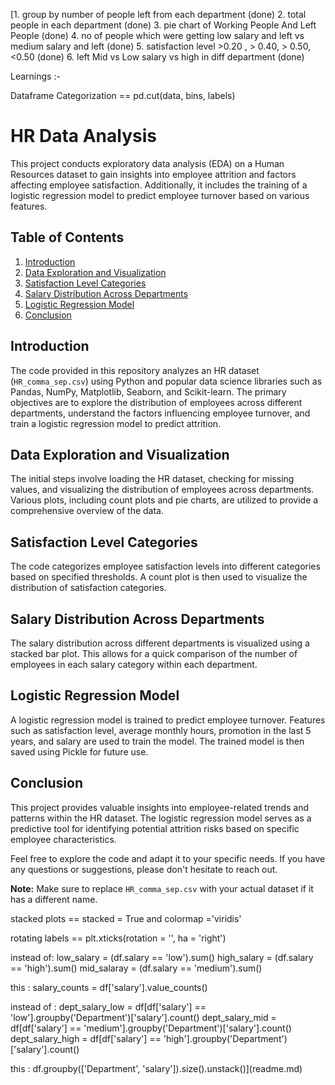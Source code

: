 [1. group by number of people left from each department (done)
2. total people in each department (done)
3. pie chart of Working People And Left People (done)
4. no of people which were getting low salary and left vs medium salary and left (done)
5. satisfaction level >0.20 , > 0.40, > 0.50, <0.50 (done)
6. left Mid vs Low salary vs high in diff department (done)



Learnings :-


Dataframe Categorization == pd.cut(data, bins, labels)
# HR Data Analysis

This project conducts exploratory data analysis (EDA) on a Human Resources dataset to gain insights into employee attrition and factors affecting employee satisfaction. Additionally, it includes the training of a logistic regression model to predict employee turnover based on various features.

## Table of Contents

1. [Introduction](#introduction)
2. [Data Exploration and Visualization](#data-exploration-and-visualization)
3. [Satisfaction Level Categories](#satisfaction-level-categories)
4. [Salary Distribution Across Departments](#salary-distribution-across-departments)
5. [Logistic Regression Model](#logistic-regression-model)
6. [Conclusion](#conclusion)

## Introduction

The code provided in this repository analyzes an HR dataset (`HR_comma_sep.csv`) using Python and popular data science libraries such as Pandas, NumPy, Matplotlib, Seaborn, and Scikit-learn. The primary objectives are to explore the distribution of employees across different departments, understand the factors influencing employee turnover, and train a logistic regression model to predict attrition.

## Data Exploration and Visualization

The initial steps involve loading the HR dataset, checking for missing values, and visualizing the distribution of employees across departments. Various plots, including count plots and pie charts, are utilized to provide a comprehensive overview of the data.

## Satisfaction Level Categories

The code categorizes employee satisfaction levels into different categories based on specified thresholds. A count plot is then used to visualize the distribution of satisfaction categories.

## Salary Distribution Across Departments

The salary distribution across different departments is visualized using a stacked bar plot. This allows for a quick comparison of the number of employees in each salary category within each department.

## Logistic Regression Model

A logistic regression model is trained to predict employee turnover. Features such as satisfaction level, average monthly hours, promotion in the last 5 years, and salary are used to train the model. The trained model is then saved using Pickle for future use.

## Conclusion

This project provides valuable insights into employee-related trends and patterns within the HR dataset. The logistic regression model serves as a predictive tool for identifying potential attrition risks based on specific employee characteristics.

Feel free to explore the code and adapt it to your specific needs. If you have any questions or suggestions, please don't hesitate to reach out.

**Note:** Make sure to replace `HR_comma_sep.csv` with your actual dataset if it has a different name.

stacked plots == stacked = True and colormap ='viridis'

rotating labels == plt.xticks(rotation = '', ha = 'right') 

instead of:
	low_salary = (df.salary == 'low').sum()
	high_salary = (df.salary == 'high').sum()
	mid_salaray = (df.salary == 'medium').sum()

this :
	salary_counts = df\['salary'\].value_counts()


instead of :
	dept_salary_low = df\[df\['salary'\] == 'low'\].groupby('Department')\['salary'\].count()
	dept_salary_mid = df\[df\['salary'\] == 'medium'\].groupby('Department')\['salary'\].count()
	dept_salary_high = df\[df\['salary'\] == 'high'\].groupby('Department')\['salary'\].count()

this :
	df.groupby(\['Department', 'salary'\]).size().unstack()](readme.md)